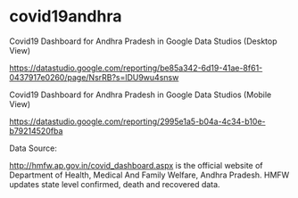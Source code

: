 # covid19andhra
Covid19 Dashboard for Andhra Pradesh in Google Data Studios (Desktop View)

https://datastudio.google.com/reporting/be85a342-6d19-41ae-8f61-0437917e0260/page/NsrRB?s=lDU9wu4snsw

Covid19 Dashboard for Andhra Pradesh in Google Data Studios (Mobile View)

https://datastudio.google.com/reporting/2995e1a5-b04a-4c34-b10e-b79214520fba

Data Source:

http://hmfw.ap.gov.in/covid_dashboard.aspx is the official website of Department of Health, Medical And Family Welfare, Andhra Pradesh.
HMFW updates state level confirmed, death and recovered data.
